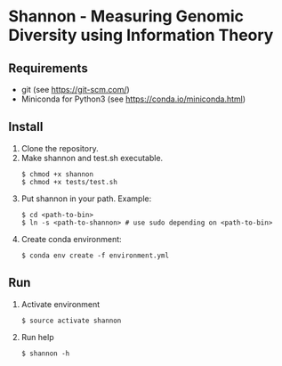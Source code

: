# Shannon - Measuring Genomic Diversity using Information Theory

## Requirements

* git (see <https://git-scm.com/>)
* Miniconda for Python3 (see <https://conda.io/miniconda.html>)

## Install

1. Clone the repository.
2. Make shannon and test.sh executable.
    ```
    $ chmod +x shannon
    $ chmod +x tests/test.sh
    ```
3. Put shannon in your path. Example:
   ```
   $ cd <path-to-bin>
   $ ln -s <path-to-shannon> # use sudo depending on <path-to-bin>
   ```
4. Create conda environment:
   ```
   $ conda env create -f environment.yml
   ```

## Run

1. Activate environment
   ```
   $ source activate shannon
   ```
2. Run help
   ```
   $ shannon -h
   ```
